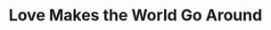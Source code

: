 ---
pid: ch21
title: Love Makes the World Go Around
location_transcription: 
coordinates: "[-75.162631283735, 39.95641189444]"
zipcode: '19355'
gen_neighborhood: 
neighborhood: 
outside_phl: 'Malvern PA '
age: 
age_range: 
instagram: 
image_file_name: ch_21.jpg
proposal_transcription: People and animals holding hands encircling a globe
topic: Animals,Globalism,Unity,Race Ethnicity
topic_summary: 0, 0, 0, 0
type: Other No Form
keywords_other: 
credit: 
image_labels: 
twitter: 
facebook: 
permalink: "/monuments/ch21/"
layout: item-page
---